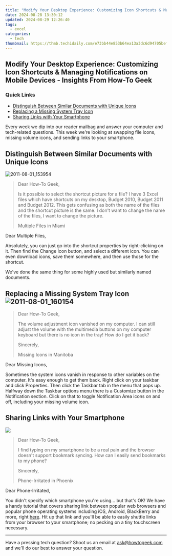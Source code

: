 ```yaml
---
title: "Modify Your Desktop Experience: Customizing Icon Shortcuts & Managing Notifications on Mobile Devices - Insights From How-To Geek"
date: 2024-08-28 13:30:12
updated: 2024-08-29 12:26:40
tags:
  - excel
categories:
  - tech
thumbnail: https://thmb.techidaily.com/e73bb44e853b64ea13a3dc6d94705befdc354ca8d892b35c869decc7b55413a7.png
---
```


## Modify Your Desktop Experience: Customizing Icon Shortcuts & Managing Notifications on Mobile Devices - Insights From How-To Geek

### Quick Links

* [Distinguish Between Similar Documents with Unique Icons](https://android-location-track.techidaily.com/in-2024-top-9-oppo-reno-10-5g-monitoring-apps-for-parental-controls-drfone-by-drfone-virtual-android/)
* [Replacing a Missing System Tray Icon](https://howto.techidaily.com/bricked-your-honor-x7b-heres-a-full-solution-drfone-by-drfone-fix-android-problems-fix-android-problems/)
* [Sharing Links with Your Smartphone](https://apple-account.techidaily.com/how-to-sign-out-of-apple-id-on-apple-iphone-14-plus-without-password-by-drfone-ios/)

 Every week we dip into our reader mailbag and answer your computer and tech-related questions. This week we're looking at swapping file icons, missing volume icons, and sending links to your smartphone.

##  Distinguish Between Similar Documents with Unique Icons

![2011-08-01_153954](https://static1.howtogeekimages.com/wordpress/wp-content/uploads/2011/08/2011-08-01_153954.jpg) 

> Dear How-To Geek,
> 
> Is it possible to select the shortcut picture for a file? I have 3 Excel files which have shortcuts on my desktop, Budget 2010, Budget 2011 and Budget 2012\. This gets confusing as both the name of the files and the shortcut picture is the same. I don't want to change the name of the files, I want to change the picture.
> 
> Multiple Files in Miami

 Dear Multiple Files,

 Absolutely, you can just go into the shortcut properties by right-clicking on it. Then find the Change Icon button, and select a different icon. You can even download icons, save them somewhere, and then use those for the shortcut.

 We've done the same thing for some highly used but similarly named documents.

##  Replacing a Missing System Tray Icon![2011-08-01_160154](https://static0.howtogeekimages.com/wordpress/wp-content/uploads/2011/08/2011-08-01_160154.jpg "2011-08-01_160154") 

> Dear How-To Geek,
> 
> The volume adjustment icon vanished on my computer. I can still adjust the volume with the multimedia buttons on my computer keyboard but there is no icon in the tray! How do I get it back?
> 
> Sincerely,
> 
> Missing Icons in Manitoba

 Dear Missing Icons,

 Sometimes the system icons vanish in response to other variables on the computer. It's easy enough to get them back. Right click on your taskbar and click Properties. Then click the Taskbar tab in the menu that pops up. Halfway down the Taskbar options menu there is a Customize button in the Notification section. Click on that to toggle Notification Area icons on and off, including your missing volume icon.

##  Sharing Links with Your Smartphone

![](https://static1.howtogeekimages.com/wordpress/wp-content/uploads/gg/up/sshot4d0efba212379.jpg) 

> Dear How-To Geek,
> 
> I find typing on my smartphone to be a real pain and the browser doesn't support bookmark syncing. How can I easily send bookmarks to my phone?
> 
> Sincerely,
> 
> Phone-Irritated in Phoenix

 Dear Phone-Irritated,

 You didn't specify which smartphone you're using... but that's OK! We have a handy tutorial that covers sharing link between popular web browsers and popular phone operating systems including iOS, Android, BlackBerry and more, right [here](https://video-screen-grab.techidaily.com/new-deciding-on-a-stage-obs-versus-twitch-for-2024/). Hit up that link and you'll be able to easily shuttle links from your browser to your smartphone; no pecking on a tiny touchscreen necessary.

---

 Have a pressing tech question? Shoot us an email at [ask@howtogeek.com](https://easy-unlock-android.techidaily.com/remove-the-lock-screen-fingerprint-of-your-realme-gt-5-pro-by-drfone-android/) and we'll do our best to answer your question.

<ins class="adsbygoogle"
     style="display:block"
     data-ad-format="autorelaxed"
     data-ad-client="ca-pub-7571918770474297"
     data-ad-slot="1223367746"></ins>



<ins class="adsbygoogle"
     style="display:block"
     data-ad-client="ca-pub-7571918770474297"
     data-ad-slot="8358498916"
     data-ad-format="auto"
     data-full-width-responsive="true"></ins>
